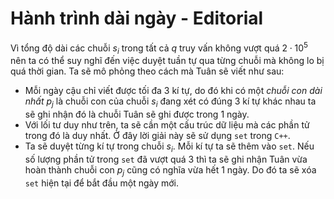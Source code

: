 # Hành trình dài ngày - Editorial

Vì tổng độ dài các chuỗi $s_i$ trong tất cả $q$ truy vấn không vượt quá $2 \cdot 10^5$ nên ta có thể suy nghĩ đến việc duyệt tuần tự qua từng chuỗi mà không lo bị quá thời gian. Ta sẽ mô phỏng theo cách mà Tuân sẽ viết như sau:
- Mỗi ngày cậu chỉ viết được tối đa $3$ kí tự, do đó khi có một *chuỗi con dài nhất* $p_j$ là chuỗi con của chuỗi $s_i$ đang xét có đúng $3$ kí tự khác nhau ta sẽ ghi nhận đó là chuỗi Tuân sẽ ghi được trong $1$ ngày.
- Với lối tư duy như trên, ta sẽ cần một cấu trúc dữ liệu mà các phần tử trong đó là duy nhất. Ở đây lời giải này sẽ sử dụng `set` trong `C++`.
- Ta sẽ duyệt từng kí tự trong chuỗi $s_i$. Mỗi kí tự ta sẽ thêm vào `set`. Nếu số lượng phần tử trong `set` đã vượt quá $3$ thì ta sẽ ghi nhận Tuân vừa hoàn thành chuỗi con $p_j$ cũng có nghĩa vừa hết $1$ ngày. Do đó ta sẽ xóa `set` hiện tại để bắt đầu một ngày mới.
